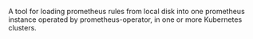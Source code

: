 A tool for loading prometheus rules from local disk into one
prometheus instance operated by prometheus-operator, in one or more
Kubernetes clusters.
